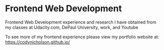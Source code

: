 # Frontend Web Development

Frontend Web Development experience and research I have obtained from my classes at Udacity.com, DePaul University, work, and Youtube

To see more of my frontend experience please view my portfolio website at: https://codynicholson.github.io/
